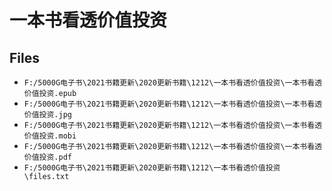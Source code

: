 # 一本书看透价值投资

## Files

- `F:/5000G电子书\2021书籍更新\2020更新书籍\1212\一本书看透价值投资\一本书看透价值投资.epub`
- `F:/5000G电子书\2021书籍更新\2020更新书籍\1212\一本书看透价值投资\一本书看透价值投资.jpg`
- `F:/5000G电子书\2021书籍更新\2020更新书籍\1212\一本书看透价值投资\一本书看透价值投资.mobi`
- `F:/5000G电子书\2021书籍更新\2020更新书籍\1212\一本书看透价值投资\一本书看透价值投资.pdf`
- `F:/5000G电子书\2021书籍更新\2020更新书籍\1212\一本书看透价值投资\files.txt`
